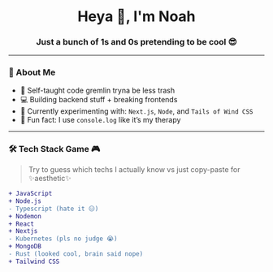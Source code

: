 <h1 align="center">Heya 👋, I'm Noah</h1>
<h3 align="center">Just a bunch of 1s and 0s pretending to be cool 😎</h3>

---

### 🧠 About Me
- 🐣 Self-taught code gremlin tryna be less trash
- 💻 Building backend stuff + breaking frontends
- 🧪 Currently experimenting with: `Next.js`, `Node`, and `Tails of Wind CSS`
- 🧩 Fun fact: I use `console.log` like it’s my therapy

---

### 🛠️ Tech Stack Game 🎮
> Try to guess which techs I actually know vs just copy-paste for ✨aesthetic✨

```diff
+ JavaScript
+ Node.js
- Typescript (hate it 😑)
+ Nodemon
+ React
+ Nextjs
- Kubernetes (pls no judge 😭)
+ MongoDB
- Rust (looked cool, brain said nope)
+ Tailwind CSS

